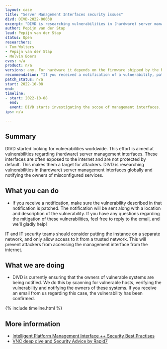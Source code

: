 ```yaml
---
layout: case
title: "Server Management Interfaces security issues" 
divd: DIVD-2022-00038
excerpt: "DIVD is researching vulnerabilities in (hardware) server management interfaces globally and notifying the owners of misconfigured services."
author: Pepijn van der Stap
lead: Pepijn van der Stap
status: Open
researchers:
- Tom Wolters
- Pepijn van der Stap
- Melvin Boers
cves: n/a
product: n/a
versions: any. For hardware it depends on the firmware shipped by the hardware vendor
recommendation: "If you received a notification of a vulnerability, patch your system with the information provided in the notification."
patch_status: n/a
start: 2022-10-08
end: 
timeline:
- start: 2022-10-08
  end:
  event: DIVD starts investigating the scope of management interfaces.
ips: n/a

---
```


## Summary

DIVD started looking for vulnerabilities worldwide. This effort is aimed at vulnerabilities regarding (hardware) server management interfaces. These interfaces are often exposed to the internet and are not protected by default. This makes them a target for attackers. DIVD is researching vulnerabilities in (hardware) server management interfaces globally and notifying the owners of misconfigured services.


## What you can do

* If you receive a notification, make sure the vulnerability described in that notification is patched. The notification will be sent along with a location and description of the vulnerability. If you have any questions regarding the mitigation of these vulnerabilities, feel free to reply to the email, and we'll gladly help!

IT and IT security teams should consider putting the instance on a separate network, and only allow access to it from a trusted network. This will prevent attackers from accessing the management interface from the internet.

## What we are doing

* DIVD is currently ensuring that the owners of vulnerable systems are being notified. We do this by scanning for vulnerable hosts, verifying the vulnerability and notifying the owners of these systems. If you receive an email from us regarding this case, the vulnerability has been confirmed.

{% include timeline.html %}

## More information
* [Intelligent Platform Management Interface ++ Security Best Practises](http://fish2.com/ipmi/bp.pdf)
* [VNC deep dive and Security Advice by Rapid7](https://www.rapid7.com/blog/post/2020/10/09/nicer-protocol-deep-dive-internet-exposure-of-vnc/)

